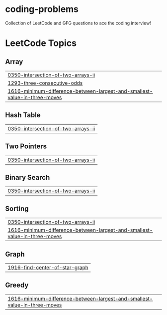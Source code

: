# coding-problems
Collection of LeetCode and GFG questions to ace the coding interview!

<!---LeetCode Topics Start-->
# LeetCode Topics
## Array
|  |
| ------- |
| [0350-intersection-of-two-arrays-ii](https://github.com/Roshni-Wadhwani/coding-problems/tree/master/0350-intersection-of-two-arrays-ii) |
| [1293-three-consecutive-odds](https://github.com/Roshni-Wadhwani/coding-problems/tree/master/1293-three-consecutive-odds) |
| [1616-minimum-difference-between-largest-and-smallest-value-in-three-moves](https://github.com/Roshni-Wadhwani/coding-problems/tree/master/1616-minimum-difference-between-largest-and-smallest-value-in-three-moves) |
## Hash Table
|  |
| ------- |
| [0350-intersection-of-two-arrays-ii](https://github.com/Roshni-Wadhwani/coding-problems/tree/master/0350-intersection-of-two-arrays-ii) |
## Two Pointers
|  |
| ------- |
| [0350-intersection-of-two-arrays-ii](https://github.com/Roshni-Wadhwani/coding-problems/tree/master/0350-intersection-of-two-arrays-ii) |
## Binary Search
|  |
| ------- |
| [0350-intersection-of-two-arrays-ii](https://github.com/Roshni-Wadhwani/coding-problems/tree/master/0350-intersection-of-two-arrays-ii) |
## Sorting
|  |
| ------- |
| [0350-intersection-of-two-arrays-ii](https://github.com/Roshni-Wadhwani/coding-problems/tree/master/0350-intersection-of-two-arrays-ii) |
| [1616-minimum-difference-between-largest-and-smallest-value-in-three-moves](https://github.com/Roshni-Wadhwani/coding-problems/tree/master/1616-minimum-difference-between-largest-and-smallest-value-in-three-moves) |
## Graph
|  |
| ------- |
| [1916-find-center-of-star-graph](https://github.com/Roshni-Wadhwani/coding-problems/tree/master/1916-find-center-of-star-graph) |
## Greedy
|  |
| ------- |
| [1616-minimum-difference-between-largest-and-smallest-value-in-three-moves](https://github.com/Roshni-Wadhwani/coding-problems/tree/master/1616-minimum-difference-between-largest-and-smallest-value-in-three-moves) |
<!---LeetCode Topics End-->